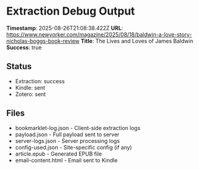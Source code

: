 # Extraction Debug Output

**Timestamp**: 2025-08-26T21:08:38.422Z
**URL**: https://www.newyorker.com/magazine/2025/08/18/baldwin-a-love-story-nicholas-boggs-book-review
**Title**: The Lives and Loves of James Baldwin
**Success**: true

## Status
- Extraction: success
- Kindle: sent
- Zotero: sent

## Files
- bookmarklet-log.json - Client-side extraction logs
- payload.json - Full payload sent to server
- server-logs.json - Server processing logs
- config-used.json - Site-specific config (if any)
- article.epub - Generated EPUB file
- email-content.html - Email sent to Kindle
